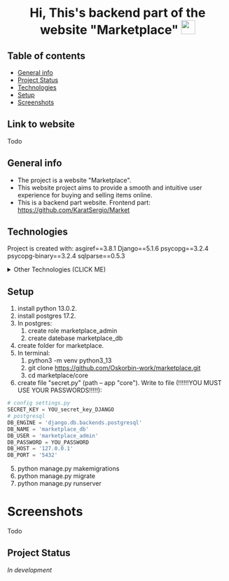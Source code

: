 <h1 align="center">Hi, This's backend part of the website "Marketplace" 
<img src="https://github.com/blackcater/blackcater/raw/main/images/Hi.gif" height="32"/></h1>

## Table of contents
* [General info](#general-info)
* [Project Status](#project-Status)
* [Technologies](#technologies)
* [Setup](#setup)
* [Screenshots](#screenshots)


## Link to website
Todo

## General info

* The project is a website "Marketplace". 
* This website project aims to provide a smooth and intuitive user experience for buying and selling items online. 
* This is a backend part website. Frontend part: https://github.com/KaratSergio/Market
	
## Technologies
Project is created with:
asgiref==3.8.1
Django==5.1.6
psycopg==3.2.4
psycopg-binary==3.2.4
sqlparse==0.5.3

<details><summary>Other Technologies (CLICK ME)</summary>
<ul>
<li>example</li>
</ul>
</details>

## Setup
1. install python 13.0.2.
2. install postgres 17.2.
3. In postgres:
   1. create role marketplace_admin
   2. create datebase marketplace_db
4. create folder for marketplace.
5. In terminal:
   1. python3 -m venv python3_13
   2. git clone https://github.com/Oskorbin-work/marketplace.git
   3. cd marketplace/core
6. create file "secret.py" (path – app "core"). Write to file (!!!!!!YOU MUST USE YOUR PASSWORDS!!!!!):
```python
# config settings.py
SECRET_KEY = YOU_secret_key_DJANGO
# postgresql
DB_ENGINE = 'django.db.backends.postgresql'
DB_NAME = 'marketplace_db'
DB_USER = 'marketplace_admin'
DB_PASSWORD = YOU_PASSWORD
DB_HOST = '127.0.0.1'
DB_PORT = '5432'
```
5. python manage.py makemigrations
6. python manage.py migrate
7. python manage.py runserver

# Screenshots
Todo

## Project Status
<i>In development</i>

